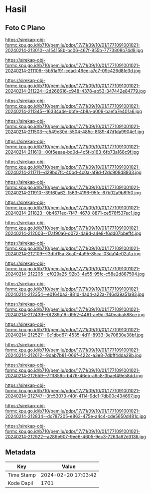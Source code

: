 # Hasil

## Foto C Plano

https://sirekap-obj-formc.kpu.go.id/b710/pemilu/pdpr/17/71/09/10/01/1771091001021-20240214-213010--a154158b-bc06-467f-955b-7773808b74d9.jpg

https://sirekap-obj-formc.kpu.go.id/b710/pemilu/pdpr/17/71/09/10/01/1771091001021-20240214-211106--5b51af91-cead-46ee-a7c7-09c426d8fe3d.jpg

https://sirekap-obj-formc.kpu.go.id/b710/pemilu/pdpr/17/71/09/10/01/1771091001021-20240214-211224--2d266616-c948-4378-ab53-347442e84779.jpg

https://sirekap-obj-formc.kpu.go.id/b710/pemilu/pdpr/17/71/09/10/01/1771091001021-20240214-211345--16334a4e-bbfe-4b8a-a009-baefa7e401a6.jpg

https://sirekap-obj-formc.kpu.go.id/b710/pemilu/pdpr/17/71/09/10/01/1771091001021-20240214-211503--c549e30d-5504-485c-8f89-47d1da9904e1.jpg

https://sirekap-obj-formc.kpu.go.id/b710/pemilu/pdpr/17/71/09/10/01/1771091001021-20240214-211610--00f5eeae-bd0d-4c5f-b163-6fb73a168c9f.jpg

https://sirekap-obj-formc.kpu.go.id/b710/pemilu/pdpr/17/71/09/10/01/1771091001021-20240214-211711--d29bd7fc-40bd-4c0a-af9d-f2dc908d8933.jpg

https://sirekap-obj-formc.kpu.go.id/b710/pemilu/pdpr/17/71/09/10/01/1771091001021-20240214-211910--39f60a62-f563-4196-95fe-67b02a9b8f50.jpg

https://sirekap-obj-formc.kpu.go.id/b710/pemilu/pdpr/17/71/09/10/01/1771091001021-20240214-211823--0b4671ec-7f47-4678-8871-ce576f537ec1.jpg

https://sirekap-obj-formc.kpu.go.id/b710/pemilu/pdpr/17/71/09/10/01/1771091001021-20240214-212003--17af90a6-d072-4a9d-a4e8-f6dd07bbeff4.jpg

https://sirekap-obj-formc.kpu.go.id/b710/pemilu/pdpr/17/71/09/10/01/1771091001021-20240214-212109--f3dfd15a-8ca0-4a95-85ca-03da14e02a1a.jpg

https://sirekap-obj-formc.kpu.go.id/b710/pemilu/pdpr/17/71/09/10/01/1771091001021-20240214-212205--cf029a25-92b3-4e55-95fc-c58e2d887594.jpg

https://sirekap-obj-formc.kpu.go.id/b710/pemilu/pdpr/17/71/09/10/01/1771091001021-20240214-212354--e0164ba3-881d-4ad4-a22a-746d39a51a83.jpg

https://sirekap-obj-formc.kpu.go.id/b710/pemilu/pdpr/17/71/09/10/01/1771091001021-20240214-212439--0f289a19-d952-4461-ae9d-340eaba588ce.jpg

https://sirekap-obj-formc.kpu.go.id/b710/pemilu/pdpr/17/71/09/10/01/1771091001021-20240214-212527--0c1dbd67-4535-4d11-8933-3e70630e38bf.jpg

https://sirekap-obj-formc.kpu.go.id/b710/pemilu/pdpr/17/71/09/10/01/1771091001021-20240214-212612--9dab7b81-066f-422c-a3e8-7dbff4dda29b.jpg

https://sirekap-obj-formc.kpu.go.id/b710/pemilu/pdpr/17/71/09/10/01/1771091001021-20240214-212659--7f1f859c-b476-46eb-a6c8-3baef49e58dd.jpg

https://sirekap-obj-formc.kpu.go.id/b710/pemilu/pdpr/17/71/09/10/01/1771091001021-20240214-212747--3fc53073-f40f-4114-9dc1-7db00c434697.jpg

https://sirekap-obj-formc.kpu.go.id/b710/pemilu/pdpr/17/71/09/10/01/1771091001021-20240214-212834--dc787205-e863-475e-a4c4-cde5650d481c.jpg

https://sirekap-obj-formc.kpu.go.id/b710/pemilu/pdpr/17/71/09/10/01/1771091001021-20240214-212922--a289e907-9ee6-4605-9ec3-7263a92e3136.jpg


## Metadata

| Key        | Value               |
| ---------- | ------------------- |
| Time Stamp | 2024-02-20 17:03:42 |
| Kode Dapil | 1701                |



